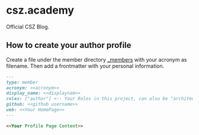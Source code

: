 # csz.academy

Official CSZ Blog.

## How to create your author profile

Create a file under the member directory [_members](https://github.com/csz-academy/csz.academy/tree/main/_members) with your acronym as filename. Then add a frontmatter with your personal information.

```md
---
type: member
acronym: <<acronym>>
display_name: <<displaynam>>
roles: ["author"] <-- Your Roles in this project, can also be "architect" or similar
github: <<github username>>
web: <<Your HomePage>>
---

<<Your Profile Page Content>>
```

